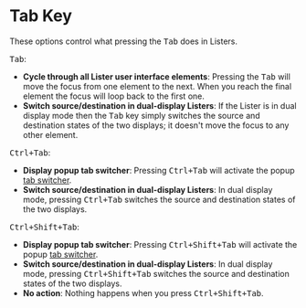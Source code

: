 # Tab Key

These options control what pressing the <kbd>Tab</kbd> does in Listers.

<kbd>Tab</kbd>:

- **Cycle through all Lister user interface elements**: Pressing the <kbd>Tab</kbd> will move the focus from one element to the next. When you reach the final element the focus will loop back to the first one.
- **Switch source/destination in dual-display Listers**: If the Lister is in dual display mode then the <kbd>Tab</kbd> key simply switches the source and destination states of the two displays; it doesn't move the focus to any other element.

  
<kbd>Ctrl+Tab</kbd>:

- **Display popup tab switcher**: Pressing <kbd>Ctrl+Tab</kbd> will activate the popup [tab switcher](/Manual/basic_concepts/the_lister/tabs/tab_switcher.md).
- **Switch source/destination in dual-display Listers**: In dual display mode, pressing <kbd>Ctrl+Tab</kbd> switches the source and destination states of the two displays.

  
<kbd>Ctrl+Shift+Tab</kbd>:

- **Display popup tab switcher**: Pressing <kbd>Ctrl+Shift+Tab</kbd> will activate the popup [tab switcher](/Manual/basic_concepts/the_lister/tabs/tab_switcher.md).
- **Switch source/destination in dual-display Listers**: In dual display mode, pressing <kbd>Ctrl+Shift+Tab</kbd> switches the source and destination states of the two displays.
- **No action**: Nothing happens when you press <kbd>Ctrl+Shift+Tab</kbd>.
